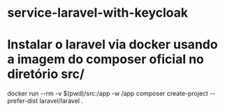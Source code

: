 # service-laravel-with-keycloak

# Instalar o laravel via docker usando a imagem do composer oficial no diretório src/
docker run --rm -v $(pwd)/src:/app -w /app composer create-project --prefer-dist laravel/laravel .
